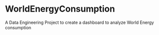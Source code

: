 # WorldEnergyConsumption
A Data Engineering Project to create a dashboard to analyze World Energy consumption

